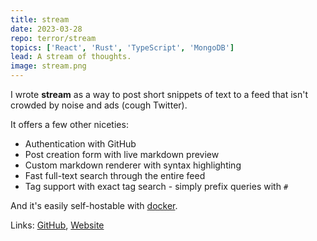 ```yaml
---
title: stream
date: 2023-03-28
repo: terror/stream
topics: ['React', 'Rust', 'TypeScript', 'MongoDB']
lead: A stream of thoughts.
image: stream.png
---
```


I wrote **stream** as a way to post short snippets of text to a feed that isn't
crowded by noise and ads (cough Twitter).

It offers a few other niceties:

- Authentication with GitHub
- Post creation form with live markdown preview
- Custom markdown renderer with syntax highlighting
- Fast full-text search through the entire feed
- Tag support with exact tag search - simply prefix queries with `#`

And it's easily self-hostable with
[docker](https://github.com/terror/stream/blob/master/Dockerfile).

Links: [GitHub](https://github.com/terror/stream),
[Website](https://stream.liam.rs/)
